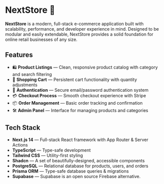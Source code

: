 # NextStore 🛒

**NextStore** is a modern, full-stack e-commerce application built with scalability, performance, and developer experience in mind. Designed to be modular and easily extendable, NextStore provides a solid foundation for online retail businesses of any size.

## Features

- 🛍️ **Product Listings** — Clean, responsive product catalog with category and search filtering
- 🧺 **Shopping Cart** — Persistent cart functionality with quantity adjustments
- 🔐 **Authentication** — Secure email/password authentication system
- 💳 **Checkout Process** — Smooth checkout experience with Stripe
- 📦 **Order Management** — Basic order tracking and confirmation
- 🛠️ **Admin Panel** — Interface for managing products and categories 

## Tech Stack

- **Next.js 14** — Full-stack React framework with App Router & Server Actions
- **TypeScript** — Type-safe development
- **Tailwind CSS** — Utility-first styling
- **Shadcn** — A set of beautifully-designed, accessible components 
- **PostgreSQL** — Relational database for products, users, and orders
- **Prisma ORM** — Type-safe database queries & migrations
- **Supabase** — Supabase is an open source Firebase alternative.
  

